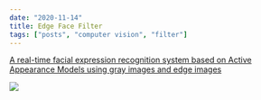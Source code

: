 ```yaml
---
date: "2020-11-14"
title: Edge Face Filter
tags: ["posts", "computer vision", "filter"]
---
```


[A real-time facial expression recognition system based on Active Appearance Models using gray images and edge images](https://www.researchgate.net/figure/The-edge-filter-The-edges-filters-Gx-x-direction-and-Gy-y-direction-are-applied-to_fig1_224401087)

![](https://www.researchgate.net/profile/Horst-Michael_Gross/publication/224401087/figure/fig1/AS:669071406272513@1536530462011/The-edge-filter-The-edges-filters-Gx-x-direction-and-Gy-y-direction-are-applied-to.ppm)

